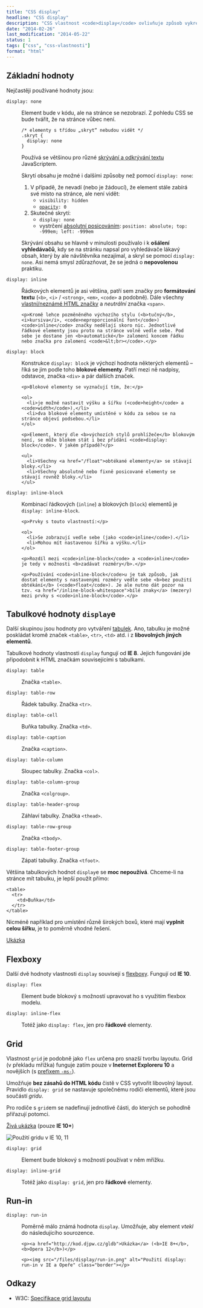 ```yaml
---
title: "CSS display"
headline: "CSS display"
description: "CSS vlastnost <code>display</code> ovlivňuje způsob vykreslování HTML elementu."
date: "2014-02-26"
last_modification: "2014-05-22"
status: 1
tags: ["css", "css-vlastnosti"]
format: "html"
---
```


<h2 id="zakladni">Základní hodnoty</h2>

<p>Nejčastěji používané hodnoty jsou:</p>

<dl>
  <dt id="none"><code>display: none</code></dt>
  <dd>
    <p>Element bude v kódu, ale na stránce se nezobrazí. Z pohledu CSS se bude tvářit, že na stránce vůbec není.</p>
    <pre><code>/* elementy s třídou „skryt“ nebudou vidět */
.skryt {
  display: none
}</code></pre>
    <p>Používá se většinou pro různé <a href="/zobrazit-skryt">skrývání a odkrývání textu</a> JavaScriptem.</p>
    <p>Skrytí obsahu je možné i dalšími způsoby než pomocí <code>display: none</code>:</p>
    <ol>
      <li>V případě, že nevadí (nebo je žádoucí), že element stále zabírá své místo na stránce, ale není vidět:
        <ul>
          <li><code>visibility: hidden</code></li>
          <li><code><a href="/opacity">opacity</a>: 0</code></li>
        </ul>      
      </li>
      <li>Skutečné skrytí:
        <ul>
          <li><code>display: none</code></li>
          <li>vystrčení <a href="/position#absolute">absolutní posicováním</a>: <code>position: absolute; top: -999em; left: -999em</code></li>
        </ul>
      </li>
    </ol>
    <p>Skrývání obsahu se hlavně v minulosti používalo i k <b>ošálení vyhledávačů</b>, kdy se na stránku napsal pro vyhledávače lákavý obsah, který by ale návštěvníka nezajímal, a skryl se pomocí <code>display: none</code>. Asi nemá smysl zdůrazňovat, že se jedná o <b>nepovolenou</b> praktiku.</p>
  </dd>
  
  <dt id="inline"><code>display: inline</code></dt>
  <dd>
    <p>Řádkových elementů je asi většina, patří sem značky pro <b>formátování textu</b> (<code>&lt;b></code>, <code>&lt;i></code> / <code>&lt;strong></code>, <code>&lt;em></code>, <code>&lt;code></code> a podobně). Dále všechny <a href="/vlastni-html-znacky">vlastní/neznámé HTML značky</a> a <i>neutrální</i> značka <code>&lt;span></code>.</p>
    
    <p>Kromě lehce pozměněného výchozího stylu (<b>tučný</b>, <i>kursiva</i>, <code>neproporcionální font</code>) <code>inline</code> značky nedělají skoro nic. Jednotlivé řádkové elementy jsou proto na stránce volně vedle sebe. Pod sebe je dostane jen <b>automatické</b> zalomení koncem řádku nebo značka pro zalomení <code>&lt;br></code>.</p>
  </dd>
  
  <dt id="block"><code>display: block</code></dt>
  <dd>
    <p>Konstrukce <code>display: block</code> je výchozí hodnota některých elementů – říká se jim podle toho <b>blokové elementy</b>. Patří mezi ně nadpisy, odstavce, značka <code>&lt;div></code> a pár dalších značek.</p>
    
    <p>Blokové elementy se vyznačují tím, že:</p>
    
    <ol>
      <li>je možné nastavit výšku a šířku (<code>height</code> a <code>width</code>),</li>
      <li>dva blokové elementy umístěné v kódu za sebou se na stránce objeví podsebou.</li>
    </ol>
    
    <p>Element, který dle <b>výchozích stylů prohlížeče</b> blokovým není, se může blokem stát i bez přidání <code>display: block</code>. V jakém případě?</p>
    
    <ul>
      <li>Všechny <a href="/float">obtékané elementy</a> se stávají bloky.</li>
      <li>Všechny absolutně nebo fixně posicované elementy se stávají rovněž bloky.</li>
    </ul>
  </dd>
  
  <dt id="inline-block"><code>display: inline-block</code></dt>
  <dd>
    <p>Kombinací řádkových (<code>inline</code>) a blokových (<code>block</code>) elementů je <code>display: inline-block</code>.</p>
    
    <p>Prvky s touto vlastností:</p>
    
    <ol>
      <li>Se zobrazují vedle sebe (jako <code>inline</code>).</li>
      <li>Mohou mít nastavenou šířku a výšku.</li>
    </ol>
    
    <p>Rozdíl mezi <code>inline-block</code> a <code>inline</code> je tedy v možnosti <b>zadávat rozměry</b>.</p>
    
    <p>Používání <code>inline-block</code>u je tak způsob, jak dostat elementy s nastavenými rozměry vedle sebe <b>bez použití obtékání</b> (<code>float</code>). Je ale nutno dát pozor na tzv. <a href="/inline-block-whitespace">bílé znaky</a> (mezery) mezi prvky s <code>inline-block</code>.</p>
  </dd>
</dl>

<h2 id="tabulkove">Tabulkové hodnoty <code>display</code>e</h2>

<p>Další skupinou jsou hodnoty pro vytváření <a href="/tabulky">tabulek</a>. Ano, tabulku je možné poskládat kromě značek <code>&lt;table></code>, <code>&lt;tr></code>, <code>&lt;td></code> atd. i z <b>libovolných jiných elementů</b>.</p>

<p>Tabulkové hodnoty vlastnosti <code>display</code> fungují od <b>IE 8</b>. Jejich fungování jde připodobnit k HTML značkám souvisejícími s tabulkami.</p>

<dl>
  
  <dt id="table"><code>display: table</code></dt>
  <dd>
    <p>Značka <code>&lt;table></code>.</p>
  </dd>
  
  <dt id="table-row"><code>display: table-row</code></dt>
  <dd>
    <p>Řádek tabulky. Značka <code>&lt;tr></code>.</p>
  </dd>
  
  <dt id="table-cell"><code>display: table-cell</code></dt>
  <dd>
    <p>Buňka tabulky. Značka <code>&lt;td></code>.</p>
  </dd>
  
  <dt id="table-caption"><code>display: table-caption</code></dt>
  <dd>
    <p>Značka <code>&lt;caption></code>.</p>
  </dd>  
    
  <dt id="table-column"><code>display: table-column</code></dt>
  <dd>
    <p>Sloupec tabulky. Značka <code>&lt;col></code>.</p>
  </dd>
  
    
  <dt id="table-column-group"><code>display: table-column-group</code></dt>
  <dd>
    <p>Značka <code>&lt;colgroup></code>.</p>
  </dd>
   
  <dt id="table-header-group"><code>display: table-header-group</code></dt>
  <dd>
    <p>Záhlaví tabulky. Značka <code>&lt;thead></code>.</p>
  </dd>
  
  <dt id="table-row-group"><code>display: table-row-group</code></dt>
  <dd>
    <p>Značka <code>&lt;tbody></code>.</p>
  </dd>
  
  <dt id="table-footer-group"><code>display: table-footer-group</code></dt>
  <dd>
    <p>Zápatí tabulky. Značka <code>&lt;tfoot></code>.</p>
  </dd>
    
</dl>

<p>Většina tabulkových hodnot <code>display</code>e se <b>moc nepoužívá</b>. Chceme-li na stránce mít tabulku, je lepší použít přímo:</p>

<pre><code>&lt;table>
  &lt;tr>
    &lt;td>Buňka&lt;/td>
  &lt;/tr>
&lt;/table>
</code></pre>

<p>Nicméně například pro umístění různě širokých boxů, které mají <b>vyplnit celou šířku</b>, je to poměrně vhodné řešení.</p>

<p><a href="http://kod.djpw.cz/hldb">Ukázka</a></p>

<h2 id="flexbox">Flexboxy</h2>

<p>Další dvě hodnoty vlastnosti <code>display</code> souvisejí s <a href="/flexbox">flexboxy</a>. Fungují od <b>IE 10</b>.</p>

<dl>
  
  <dt id="flex"><code>display: flex</code></dt>
  <dd>
    <p>Element bude blokový s možností upravovat ho s využitím flexbox modelu.</p>
  </dd>
  
  <dt id="inline-flex"><code>display: inline-flex</code></dt>
  <dd>
    <p>Totéž jako <code>display: flex</code>, jen pro <b>řádkové</b> elementy.</p>
  </dd>
</dl>

<h2 id="grid-layout">Grid</h2>

<p>Vlastnost <code>grid</code> je podobně jako <code>flex</code> určena pro snazší tvorbu layoutu. Grid (v překladu mřížka) funguje zatím pouze v <b>Ineternet Exploreru 10</b> a novějších (s <a href="/css-prefixy">prefixem <code>-ms-</code></a>).</p>

<p>Umožňuje <b>bez zásahů do HTML kódu</b> čistě v CSS vytvořit libovolný layout. Pravidlo <code>display: grid</code> se nastavuje společnému rodiči elementů, které jsou součástí <i>gridu</i>.</p>

<p>Pro rodiče s <code>grid</code>em se nadefinují jednotlivé části, do kterých se pohodlně přiřazují potomci.</p>

<p><a href="http://kod.djpw.cz/fldb">Živá ukázka</a> (pouze <b>IE 10+</b>)</p>

<p><img src="/files/display/grid.png" alt="Použití gridu v IE 10, 11" class="border"></p>

<dl>
  
  <dt id="grid"><code>display: grid</code></dt>
  <dd>
    <p>Element bude blokový s možností používat v něm mřížku.</p>
  </dd>
  
  <dt id="inline-grid"><code>display: inline-grid</code></dt>
  <dd>
    <p>Totéž jako <code>display: grid</code>, jen pro <b>řádkové</b> elementy.</p>
  </dd>
</dl>

<h2 id="run-in-vlastnost">Run-in</h2>
<dl>
  <dt id="run-in"><code>display: run-in</code></dt>
  
  <dd>
    <p>Poměrně málo známá hodnota <code>display</code>. Umožňuje, aby element <i>vtekl</i> do následujícího sourozence.</p>
    
    <p><a href="http://kod.djpw.cz/gldb">Ukázka</a> (<b>IE 8+</b>, <b>Opera 12</b>)</p>
    
    <p><img src="/files/display/run-in.png" alt="Použití display: run-in v IE a Opeře" class="border"></p>    
  </dd>
</dl>

<h2 id="odkazy">Odkazy</h2>

<ul>
  <li>W3C: <a href="http://dev.w3.org/csswg/css-grid/">Specifikace grid layoutu</a></li>
</ul>